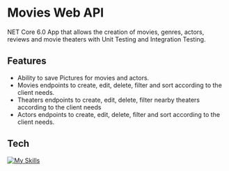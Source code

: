 # Movies Web API

NET Core 6.0 App that allows the creation of movies, genres, actors, reviews and movie theaters with Unit Testing and Integration Testing.

## Features
- Ability to save Pictures for movies and actors.
- Movies endpoints to create, edit, delete, filter and sort according to the client needs.
- Theaters endpoints to create, edit, delete, filter nearby theaters according to the client needs
- Actors endpoints to create, edit, delete, filter and sort according to the client needs.

## Tech
[![My Skills](https://skillicons.dev/icons?i=css,dotnet,cs,git)](https://skillicons.dev)


